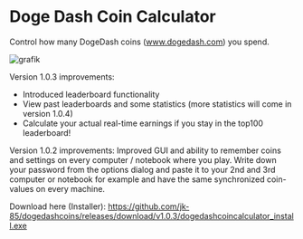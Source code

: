 # Doge Dash Coin Calculator
Control how many DogeDash coins (www.dogedash.com) you spend.

![grafik](https://user-images.githubusercontent.com/13134932/204112027-0ca99dee-02b5-4367-a621-ae69468ae4ea.png)

Version 1.0.3 improvements:
- Introduced leaderboard functionality
- View past leaderboards and some statistics (more statistics will come in version 1.0.4)
- Calculate your actual real-time earnings if you stay in the top100 leaderboard!

Version 1.0.2 improvements:
Improved GUI and ability to remember coins and settings on every computer / notebook where you play. Write down your password from the options dialog and paste it to your 2nd and 3rd computer or notebook for example and have the same synchronized coin-values on every machine.

Download here (Installer): https://github.com/jk-85/dogedashcoins/releases/download/v1.0.3/dogedashcoincalculator_install.exe
